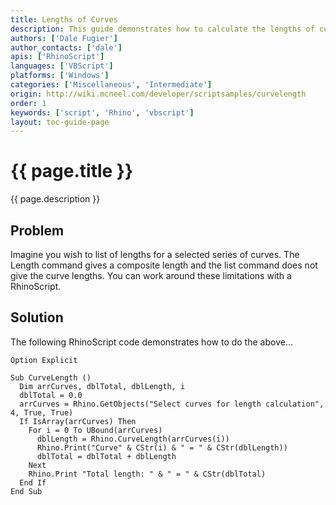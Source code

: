 ```yaml
---
title: Lengths of Curves
description: This guide demonstrates how to calculate the lengths of curve objects using RhinoScript.
authors: ['Dale Fugier']
author_contacts: ['dale']
apis: ['RhinoScript']
languages: ['VBScript']
platforms: ['Windows']
categories: ['Miscellaneous', 'Intermediate']
origin: http://wiki.mcneel.com/developer/scriptsamples/curvelength
order: 1
keywords: ['script', 'Rhino', 'vbscript']
layout: toc-guide-page
---
```


# {{ page.title }}

{{ page.description }}

## Problem

Imagine you wish to list of lengths for a selected series of curves.  The Length command gives a composite length and the list command does not give the curve lengths.  You can work around these limitations with a RhinoScript.

## Solution

The following RhinoScript code demonstrates how to do the above...

```vbnet
Option Explicit

Sub CurveLength ()
  Dim arrCurves, dblTotal, dblLength, i
  dblTotal = 0.0
  arrCurves = Rhino.GetObjects("Select curves for length calculation", 4, True, True)
  If IsArray(arrCurves) Then
    For i = 0 To UBound(arrCurves)
      dblLength = Rhino.CurveLength(arrCurves(i))
      Rhino.Print("Curve" & CStr(i) & " = " & CStr(dblLength))
      dblTotal = dblTotal + dblLength
    Next
    Rhino.Print "Total length: " & " = " & CStr(dblTotal)
  End If
End Sub
```

